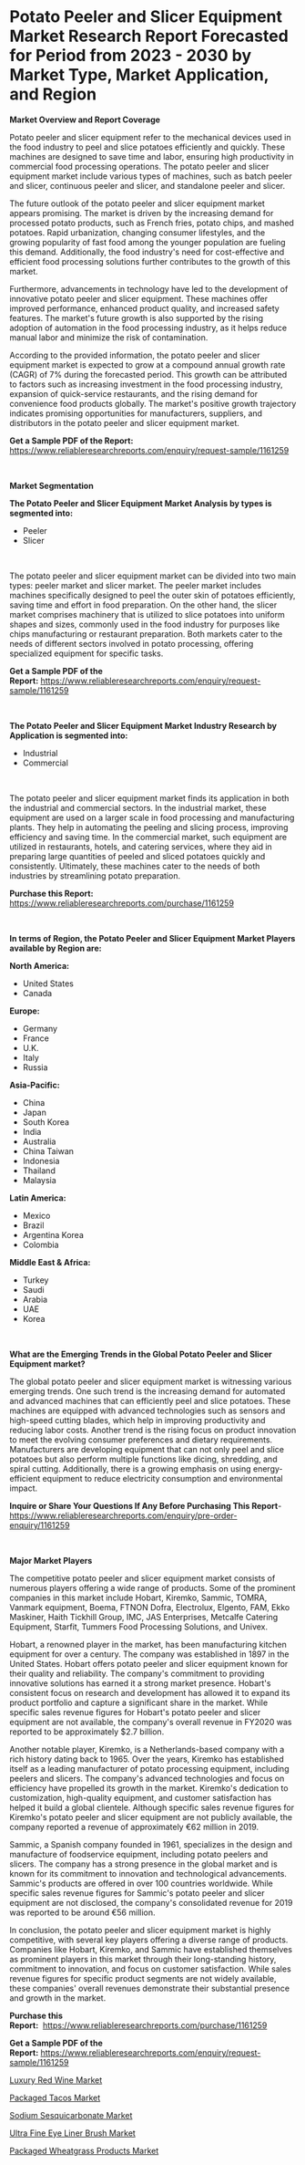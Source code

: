 <p><h1>Potato Peeler and Slicer Equipment Market Research Report Forecasted for Period from 2023 -  2030 by Market Type, Market Application, and Region</h1></p><p><strong>Market Overview and Report Coverage</strong></p>
<p><p>Potato peeler and slicer equipment refer to the mechanical devices used in the food industry to peel and slice potatoes efficiently and quickly. These machines are designed to save time and labor, ensuring high productivity in commercial food processing operations. The potato peeler and slicer equipment market include various types of machines, such as batch peeler and slicer, continuous peeler and slicer, and standalone peeler and slicer.</p><p>The future outlook of the potato peeler and slicer equipment market appears promising. The market is driven by the increasing demand for processed potato products, such as French fries, potato chips, and mashed potatoes. Rapid urbanization, changing consumer lifestyles, and the growing popularity of fast food among the younger population are fueling this demand. Additionally, the food industry's need for cost-effective and efficient food processing solutions further contributes to the growth of this market.</p><p>Furthermore, advancements in technology have led to the development of innovative potato peeler and slicer equipment. These machines offer improved performance, enhanced product quality, and increased safety features. The market's future growth is also supported by the rising adoption of automation in the food processing industry, as it helps reduce manual labor and minimize the risk of contamination.</p><p>According to the provided information, the potato peeler and slicer equipment market is expected to grow at a compound annual growth rate (CAGR) of 7% during the forecasted period. This growth can be attributed to factors such as increasing investment in the food processing industry, expansion of quick-service restaurants, and the rising demand for convenience food products globally. The market's positive growth trajectory indicates promising opportunities for manufacturers, suppliers, and distributors in the potato peeler and slicer equipment market.</p></p>
<p><strong>Get a Sample PDF of the Report:</strong> <a href="https://www.reliableresearchreports.com/enquiry/request-sample/1161259">https://www.reliableresearchreports.com/enquiry/request-sample/1161259</a></p>
<p>&nbsp;</p>
<p><strong>Market Segmentation</strong></p>
<p><strong>The Potato Peeler and Slicer Equipment Market Analysis by types is segmented into:</strong></p>
<p><ul><li>Peeler</li><li>Slicer</li></ul></p>
<p>&nbsp;</p>
<p><p>The potato peeler and slicer equipment market can be divided into two main types: peeler market and slicer market. The peeler market includes machines specifically designed to peel the outer skin of potatoes efficiently, saving time and effort in food preparation. On the other hand, the slicer market comprises machinery that is utilized to slice potatoes into uniform shapes and sizes, commonly used in the food industry for purposes like chips manufacturing or restaurant preparation. Both markets cater to the needs of different sectors involved in potato processing, offering specialized equipment for specific tasks.</p></p>
<p><strong>Get a Sample PDF of the Report:</strong>&nbsp;<a href="https://www.reliableresearchreports.com/enquiry/request-sample/1161259">https://www.reliableresearchreports.com/enquiry/request-sample/1161259</a></p>
<p>&nbsp;</p>
<p><strong>The Potato Peeler and Slicer Equipment Market Industry Research by Application is segmented into:</strong></p>
<p><ul><li>Industrial</li><li>Commercial</li></ul></p>
<p>&nbsp;</p>
<p><p>The potato peeler and slicer equipment market finds its application in both the industrial and commercial sectors. In the industrial market, these equipment are used on a larger scale in food processing and manufacturing plants. They help in automating the peeling and slicing process, improving efficiency and saving time. In the commercial market, such equipment are utilized in restaurants, hotels, and catering services, where they aid in preparing large quantities of peeled and sliced potatoes quickly and consistently. Ultimately, these machines cater to the needs of both industries by streamlining potato preparation.</p></p>
<p><strong>Purchase this Report:</strong>&nbsp; <a href="https://www.reliableresearchreports.com/purchase/1161259">https://www.reliableresearchreports.com/purchase/1161259</a></p>
<p>&nbsp;</p>
<p><strong>In terms of Region, the Potato Peeler and Slicer Equipment Market Players available by Region are:</strong></p>
<p>
    <p> <strong> North America: </strong>
        <ul>
            <li>United States</li>
            <li>Canada</li>
        </ul>
        </p> 
    <p> <strong> Europe: </strong>
        <ul>
            <li>Germany</li>
            <li>France</li>
            <li>U.K.</li>
            <li>Italy</li>
            <li>Russia</li>
        </ul>
        </p> 
    <p> <strong> Asia-Pacific: </strong>
        <ul>
            <li>China</li>
            <li>Japan</li>
            <li>South Korea</li>
            <li>India</li>
            <li>Australia</li>
            <li>China Taiwan</li>
            <li>Indonesia</li>
            <li>Thailand</li>
            <li>Malaysia</li>
        </ul>
        </p> 
    <p> <strong> Latin America: </strong>
        <ul>
            <li>Mexico</li>
            <li>Brazil</li>
            <li>Argentina Korea</li>
            <li>Colombia</li>
        </ul>
        </p> 
    <p> <strong> Middle East & Africa: </strong>
        <ul>
            <li>Turkey</li>
            <li>Saudi</li>
            <li>Arabia</li>
            <li>UAE</li>
            <li>Korea</li>
        </ul>
    </p>
    </p>
<p>&nbsp;</p>
<p><strong>What are the Emerging Trends in the Global Potato Peeler and Slicer Equipment market?</strong></p>
<p><p>The global potato peeler and slicer equipment market is witnessing various emerging trends. One such trend is the increasing demand for automated and advanced machines that can efficiently peel and slice potatoes. These machines are equipped with advanced technologies such as sensors and high-speed cutting blades, which help in improving productivity and reducing labor costs. Another trend is the rising focus on product innovation to meet the evolving consumer preferences and dietary requirements. Manufacturers are developing equipment that can not only peel and slice potatoes but also perform multiple functions like dicing, shredding, and spiral cutting. Additionally, there is a growing emphasis on using energy-efficient equipment to reduce electricity consumption and environmental impact.</p></p>
<p><strong>Inquire or Share Your Questions If Any Before Purchasing This Report</strong>- <a href="https://www.reliableresearchreports.com/enquiry/pre-order-enquiry/1161259">https://www.reliableresearchreports.com/enquiry/pre-order-enquiry/1161259</a></p>
<p>&nbsp;</p>
<p><strong>Major Market Players</strong></p>
<p><p>The competitive potato peeler and slicer equipment market consists of numerous players offering a wide range of products. Some of the prominent companies in this market include Hobart, Kiremko, Sammic, TOMRA, Vanmark equipment, Boema, FTNON Dofra, Electrolux, Elgento, FAM, Ekko Maskiner, Haith Tickhill Group, IMC, JAS Enterprises, Metcalfe Catering Equipment, Starfit, Tummers Food Processing Solutions, and Univex.</p><p>Hobart, a renowned player in the market, has been manufacturing kitchen equipment for over a century. The company was established in 1897 in the United States. Hobart offers potato peeler and slicer equipment known for their quality and reliability. The company's commitment to providing innovative solutions has earned it a strong market presence. Hobart's consistent focus on research and development has allowed it to expand its product portfolio and capture a significant share in the market. While specific sales revenue figures for Hobart's potato peeler and slicer equipment are not available, the company's overall revenue in FY2020 was reported to be approximately $2.7 billion.</p><p>Another notable player, Kiremko, is a Netherlands-based company with a rich history dating back to 1965. Over the years, Kiremko has established itself as a leading manufacturer of potato processing equipment, including peelers and slicers. The company's advanced technologies and focus on efficiency have propelled its growth in the market. Kiremko's dedication to customization, high-quality equipment, and customer satisfaction has helped it build a global clientele. Although specific sales revenue figures for Kiremko's potato peeler and slicer equipment are not publicly available, the company reported a revenue of approximately €62 million in 2019.</p><p>Sammic, a Spanish company founded in 1961, specializes in the design and manufacture of foodservice equipment, including potato peelers and slicers. The company has a strong presence in the global market and is known for its commitment to innovation and technological advancements. Sammic's products are offered in over 100 countries worldwide. While specific sales revenue figures for Sammic's potato peeler and slicer equipment are not disclosed, the company's consolidated revenue for 2019 was reported to be around €56 million.</p><p>In conclusion, the potato peeler and slicer equipment market is highly competitive, with several key players offering a diverse range of products. Companies like Hobart, Kiremko, and Sammic have established themselves as prominent players in this market through their long-standing history, commitment to innovation, and focus on customer satisfaction. While sales revenue figures for specific product segments are not widely available, these companies' overall revenues demonstrate their substantial presence and growth in the market.</p></p>
<p><strong>Purchase this Report:</strong>&nbsp;&nbsp;<a href="https://www.reliableresearchreports.com/purchase/1161259">https://www.reliableresearchreports.com/purchase/1161259</a></p>
<p></p>
<p><strong>Get a Sample PDF of the Report:</strong>&nbsp;<a href="https://www.reliableresearchreports.com/enquiry/request-sample/1161259">https://www.reliableresearchreports.com/enquiry/request-sample/1161259</a></p>
<p><p><a href="https://www.linkedin.com/pulse/luxury-red-wine-market-size-share-amp-trends-analysis-drw7e/">Luxury Red Wine Market</a></p><p><a href="https://github.com/pizolina/Market-Research-Report-List-1/blob/main/packaged-tacos-market.md">Packaged Tacos Market</a></p><p><a href="https://medium.com/@isaiasmarks/sodium-sesquicarbonate-market-size-growth-forecast-2023-2030-ba365a416be6">Sodium Sesquicarbonate Market</a></p><p><a href="https://medium.com/@merrittrice2023/ultra-fine-eye-liner-brush-market-size-growth-forecast-2023-2030-afd2a247df9d">Ultra Fine Eye Liner Brush Market</a></p><p><a href="https://github.com/sofayahoo2023/Market-Research-Report-List-1/blob/main/packaged-wheatgrass-products-market.md">Packaged Wheatgrass Products Market</a></p></p>
